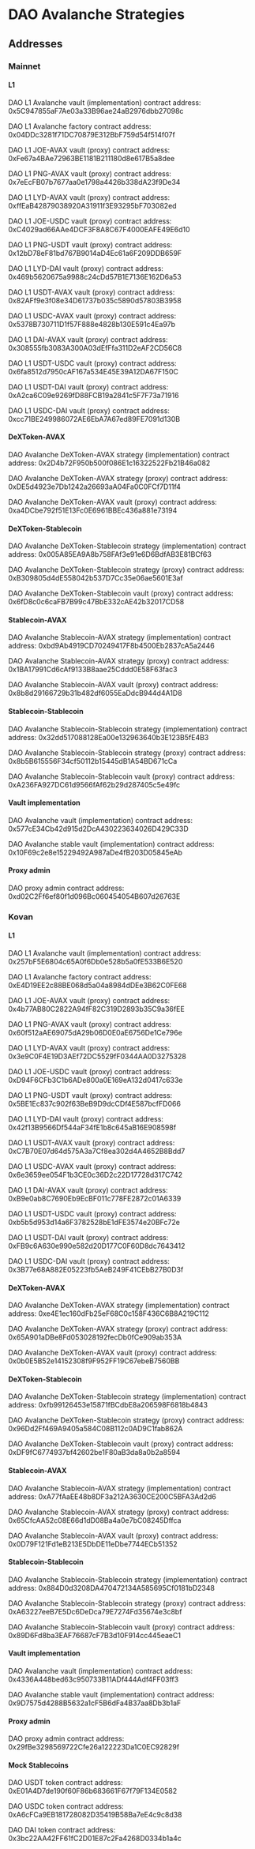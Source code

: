 # DAO Avalanche Strategies

## Addresses

### Mainnet

#### L1

DAO L1 Avalanche vault (implementation) contract address: 0x5C947855aF7Ae03a33B96ae24aB2976dbb27098c

DAO L1 Avalanche factory contract address: 0x04DDc3281f71DC70879E312BbF759d54f514f07f

DAO L1 JOE-AVAX vault (proxy) contract address: 0xFe67a4BAe72963BE1181B211180d8e617B5a8dee

DAO L1 PNG-AVAX vault (proxy) contract address: 0x7eEcFB07b7677aa0e1798a4426b338dA23f9De34

DAO L1 LYD-AVAX vault (proxy) contract address: 0xffEaB42879038920A31911f3E93295bF703082ed

DAO L1 JOE-USDC vault (proxy) contract address: 0xC4029ad66AAe4DCF3F8A8C67F4000EAFE49E6d10

DAO L1 PNG-USDT vault (proxy) contract address: 0x12bD78eF81bd767B9014aD4Ec61a6F209DDB659F

DAO L1 LYD-DAI vault (proxy) contract address: 0x469b5620675a9988c24cDd57B1E7136E162D6a53

DAO L1 USDT-AVAX vault (proxy) contract address: 0x82AFf9e3f08e34D61737b035c5890d57803B3958

DAO L1 USDC-AVAX vault (proxy) contract address: 0x5378B730711D1f57F888e4828b130E591c4Ea97b

DAO L1 DAI-AVAX vault (proxy) contract address: 0x308555fb3083A300A03dEfFfa311D2eAF2CD56C8

DAO L1 USDT-USDC vault (proxy) contract address: 0x6fa8512d7950cAF167a534E45E39A12DA67F150C

DAO L1 USDT-DAI vault (proxy) contract address: 0xA2ca6C09e9269fD88FCB19a2841c5F7F73a71916

DAO L1 USDC-DAI vault (proxy) contract address: 0xcc71BE249986072AE6EbA7A67ed89FE7091d130B

#### DeXToken-AVAX

DAO Avalanche DeXToken-AVAX strategy (implementation) contract address: 0x2D4b72F950b500f086E1c16322522Fb21B46a082

DAO Avalanche DeXToken-AVAX strategy (proxy) contract address: 0xDE5d4923e7Db1242a26693aA04Fa0C0FCf7D11f4

DAO Avalanche DeXToken-AVAX vault (proxy) contract address: 0xa4DCbe792f51E13Fc0E6961BBEc436a881e73194

#### DeXToken-Stablecoin

DAO Avalanche DeXToken-Stablecoin strategy (implementation) contract address: 0x005A85EA9A8b758FAf3e91e6D6BdfAB3E81BCf63

DAO Avalanche DeXToken-Stablecoin strategy (proxy) contract address: 0xB309805d4dE558042b537D7Cc35e06ae5601E3af

DAO Avalanche DeXToken-Stablecoin vault (proxy) contract address: 0x6fD8c0c6caFB7B99c47BbE332cAE42b32017CD58

#### Stablecoin-AVAX

DAO Avalanche Stablecoin-AVAX strategy (implementation) contract address: 0xbd9Ab4919CD70249417F8b4500Eb2837cA5a2446

DAO Avalanche Stablecoin-AVAX strategy (proxy) contract address: 0x1BA17991Cd6cAf9133B8aae25Cddd0E58F63fac3

DAO Avalanche Stablecoin-AVAX vault (proxy) contract address: 0x8b8d29166729b31b482df6055EaDdcB944d4A1D8

#### Stablecoin-Stablecoin

DAO Avalanche Stablecoin-Stablecoin strategy (implementation) contract address: 0x32dd517088128Ea00e132963640b3E123B5fE4B3

DAO Avalanche Stablecoin-Stablecoin strategy (proxy) contract address: 0x8b5B615556F34cf50112b15445dB1A54BD671cCa

DAO Avalanche Stablecoin-Stablecoin vault (proxy) contract address: 0xA236FA927DC61d9566fAf62b29d287405c5e49fc

#### Vault implementation

DAO Avalanche vault (implementation) contract address: 0x577cE34Cb42d915d2DcA430223634026D429C33D

DAO Avalanche stable vault (implementation) contract address: 0x10F69c2e8e15229492A987aDe4fB203D05845eAb

#### Proxy admin

DAO proxy admin contract address: 0xd02C2Ff6ef80f1d096Bc060454054B607d26763E


### Kovan

#### L1

DAO L1 Avalanche vault (implementation) contract address: 0x257bF5E6804c65A0f6Db0e528b5a0fE533B6E520

DAO L1 Avalanche factory contract address: 0xE4D19EE2c88BE068d5a04a8984dDEe3B62C0FE68

DAO L1 JOE-AVAX vault (proxy) contract address: 0x4b77AB80C2822A94fF82C319D2893b35C9a36fEE

DAO L1 PNG-AVAX vault (proxy) contract address: 0x60f512aAE69075dA29b06D0E0aE6756De1Ce796e

DAO L1 LYD-AVAX vault (proxy) contract address: 0x3e9C0F4E19D3AEf72DC5529fF0344AA0D3275328

DAO L1 JOE-USDC vault (proxy) contract address: 0xD94F6CFb3C1b6ADe800a0E169eA132d0417c633e

DAO L1 PNG-USDT vault (proxy) contract address: 0x5BE1Ec837c902f63BeB9D9dcCDf4E587bcfFD066

DAO L1 LYD-DAI vault (proxy) contract address: 0x42f13B9566Df544aF34fE1b8c645aB16E908598f

DAO L1 USDT-AVAX vault (proxy) contract address: 0xC7B70E07d64d575A3a7Cf8ea302d4A4652B8Bdd7

DAO L1 USDC-AVAX vault (proxy) contract address: 0x6e3659ee054F1b3CE0c36D2c22D17728d317C742

DAO L1 DAI-AVAX vault (proxy) contract address: 0xB9e0ab8C7690Eb9EcBF011c778FE2872c01A6339

DAO L1 USDT-USDC vault (proxy) contract address: 0xb5b5d953d14a6F3782528bE1dFE3574e20BFc72e

DAO L1 USDT-DAI vault (proxy) contract address: 0xFB9c6A630e990e582d20D177C0F60D8dc7643412

DAO L1 USDC-DAI vault (proxy) contract address: 0x3B77e68A882E05223fb5AeB249F41CEbB27B0D3f

#### DeXToken-AVAX

DAO Avalanche DeXToken-AVAX strategy (implementation) contract address: 0xe4E1ec160dFb25eF68C0c158F436C6B8A219C112

DAO Avalanche DeXToken-AVAX strategy (proxy) contract address: 0x65A901aDBe8Fd053028192fecDb0fCe909ab353A

DAO Avalanche DeXToken-AVAX vault (proxy) contract address: 0x0b0E5B52e14152308f9F952FF19C67ebeB7560BB

#### DeXToken-Stablecoin

DAO Avalanche DeXToken-Stablecoin strategy (implementation) contract address: 0xfb99126453e15871fBCdbE8a206598F6818b4843

DAO Avalanche DeXToken-Stablecoin strategy (proxy) contract address: 0x96Dd2Ff469A9405a584C08B112c0AD9C1fab862A

DAO Avalanche DeXToken-Stablecoin vault (proxy) contract address: 0xDF9fC6774937bf42602be1F80aB3da8a0b2a8594

#### Stablecoin-AVAX

DAO Avalanche Stablecoin-AVAX strategy (implementation) contract address: 0xA77fAaEE48b8DF3a212A3630CE200C5BFA3Ad2d6

DAO Avalanche Stablecoin-AVAX strategy (proxy) contract address: 0x65CfcAA52c08E66d1dD08Ba4a0e7bC08245Dffca

DAO Avalanche Stablecoin-AVAX vault (proxy) contract address: 0x0D79F121Fd1eB213E5DbDE11eDbe7744ECb51352

#### Stablecoin-Stablecoin

DAO Avalanche Stablecoin-Stablecoin strategy (implementation) contract address: 0x884D0d3208DA470472134A585695Cf0181bD2348

DAO Avalanche Stablecoin-Stablecoin strategy (proxy) contract address: 0xA63227eeB7E5Dc6DeDca79E7274Fd35674e3c8bf

DAO Avalanche Stablecoin-Stablecoin vault (proxy) contract address: 0x89D6Fd8ba3EAF76687cF7B3d10F914cc445eaeC1

#### Vault implementation

DAO Avalanche vault (implementation) contract address: 0x4336A448bed63c950733B11ADf444Adf4FF03ff3

DAO Avalanche stable vault (implementation) contract address: 0x9D7575d4288B5632a1cF5B6dFa4B37aa8Db3b1aF

#### Proxy admin

DAO proxy admin contract address: 0x29fBe3298569722Cfe26a122223Da1C0EC92829f

#### Mock Stablecoins

DAO USDT token contract address: 0xE01A4D7de190f60F86b683661F67f79F134E0582

DAO USDC token contract address: 0xA6cFCa9EB181728082D35419B58Ba7eE4c9c8d38

DAO DAI token contract address: 0x3bc22AA42FF61fC2D01E87c2Fa4268D0334b1a4c
